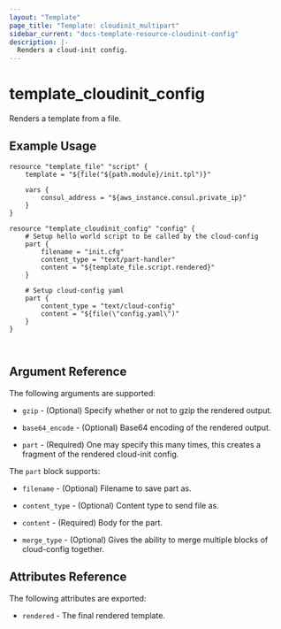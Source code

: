 ```yaml
---
layout: "Template"
page_title: "Template: cloudinit_multipart"
sidebar_current: "docs-template-resource-cloudinit-config"
description: |-
  Renders a cloud-init config.
---
```


# template\_cloudinit\_config

Renders a template from a file.

## Example Usage

```
resource "template_file" "script" {
    template = "${file("${path.module}/init.tpl")}"

    vars {
        consul_address = "${aws_instance.consul.private_ip}"
    }
}

resource "template_cloudinit_config" "config" {
    # Setup hello world script to be called by the cloud-config
    part {
        filename = "init.cfg"
        content_type = "text/part-handler"
        content = "${template_file.script.rendered}"
    }

    # Setup cloud-config yaml
    part {
        content_type = "text/cloud-config"
        content = "${file(\"config.yaml\")"
    }
}



```

## Argument Reference

The following arguments are supported:

* `gzip` - (Optional) Specify whether or not to gzip the rendered output.

* `base64_encode` - (Optional) Base64 encoding of the rendered output.

* `part` - (Required) One may specify this many times, this creates a fragment of the rendered cloud-init config.

The `part` block supports:

* `filename` - (Optional) Filename to save part as.

* `content_type` - (Optional) Content type to send file as.

* `content` - (Required) Body for the part.

* `merge_type` - (Optional) Gives the ability to merge multiple blocks of cloud-config together.


## Attributes Reference

The following attributes are exported:

* `rendered` - The final rendered template.
